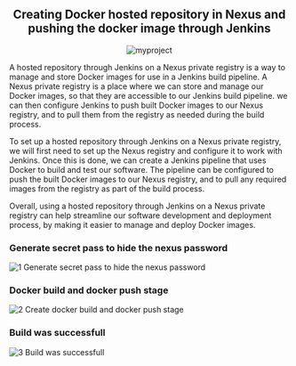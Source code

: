 <div align=center>
  
  ## Creating Docker hosted repository in Nexus and pushing the docker image through Jenkins
  
  ![myproject](https://user-images.githubusercontent.com/58173938/206851411-ea744639-53fd-42ca-af97-8bf0869fb361.png)
  
  </div>
  
  A hosted repository through Jenkins on a Nexus private registry is a way to manage and store Docker images for use in a Jenkins build pipeline. A Nexus private registry is a place where we can store and manage our Docker images, so that they are accessible to our Jenkins build pipeline. we can then configure Jenkins to push built Docker images to our Nexus registry, and to pull them from the registry as needed during the build process.

To set up a hosted repository through Jenkins on a Nexus private registry, we will first need to set up the Nexus registry and configure it to work with Jenkins. Once this is done, we can create a Jenkins pipeline that uses Docker to build and test our software. The pipeline can be configured to push the built Docker images to our Nexus registry, and to pull any required images from the registry as part of the build process.

Overall, using a hosted repository through Jenkins on a Nexus private registry can help streamline our software development and deployment process, by making it easier to manage and deploy Docker images.

### Generate secret pass to hide the nexus password

![1 Generate secret pass to hide the nexus password](https://user-images.githubusercontent.com/58173938/206851465-e087134a-260f-4458-a6a6-adef9d143706.png)

### Docker build and docker push stage

![2 Create  `docker build and docker push stage`](https://user-images.githubusercontent.com/58173938/206851478-58744433-d66f-417f-819e-a0653310a9ec.png)

###  Build was successfull

![3 Build was successfull](https://user-images.githubusercontent.com/58173938/206851491-703252c5-582f-49b9-99ff-ff332eb023d3.png)
